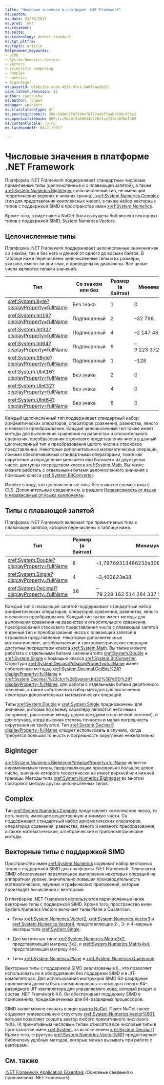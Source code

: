 ```yaml
---
title: "Числовые значения в платформе .NET Framework"
ms.custom: 
ms.date: 03/30/2017
ms.prod: .net
ms.reviewer: 
ms.suite: 
ms.technology: dotnet-standard
ms.tgt_pltfrm: 
ms.topic: article
helpviewer_keywords:
- SIMD
- System.Numerics.Vectors
- vectors
- scientific computing
- Complex
- numerics
- BigInteger
ms.assetid: dfebc18e-acde-4510-9fa7-9a0f4aa3bd11
caps.latest.revision: 11
author: rpetrusha
ms.author: ronpet
manager: wpickett
ms.translationtype: HT
ms.sourcegitcommit: 306c608dc7f97594ef6f72ae0f5aaba596c936e1
ms.openlocfilehash: 087c1cc56abf2a00544e22023ce72fae670df369
ms.contentlocale: ru-ru
ms.lasthandoff: 08/21/2017

---
```

# <a name="numerics-in-the-net-framework"></a>Числовые значения в платформе .NET Framework
Платформа .NET Framework поддерживает стандартные числовые примитивные типы (целочисленные и с плавающей запятой), а также <xref:System.Numerics.BigInteger> (целочисленный тип, не имеющий теоретических верхних и нижних границ), <xref:System.Numerics.Complex> (тип для представления комплексных чисел), а также набор векторных типов с поддержкой SIMD в пространстве имен <xref:System.Numerics>.  
  
 Кроме того, в виде пакета NuGet была выпущена библиотека векторных типов с поддержкой SIMD, System.Numerics.Vectors.  
  
## <a name="integral-types"></a>Целочисленные типы  
 Платформа .NET Framework поддерживает целочисленные значения как со знаком, так и без него и длиной от одного до восьми байтов. В таблице ниже перечислены целочисленные типы и их размеры, указано, имеют ли они знак, и приведены их диапазоны. Все целые числа являются типами значений.  
  
|Тип|Со знаком или без|Размер (в байтах)|Минимальное значение|Максимальное значение|  
|----------|----------------------|--------------------|-------------------|-------------------|  
|<xref:System.Byte?displayProperty=fullName>|Без знака|1|0|255|  
|<xref:System.Int16?displayProperty=fullName>|Подписанный|2|–32 768|32 767|  
|<xref:System.Int32?displayProperty=fullName>|Подписанный|4|–2 147 483 648|2 147 483 647|  
|<xref:System.Int64?displayProperty=fullName>|Подписанный|8|–9 223 372 036 854 775 808|9 223 372 036 854 775 807|  
|<xref:System.SByte?displayProperty=fullName>|Подписанный|1|–128|127|  
|<xref:System.UInt16?displayProperty=fullName>|Без знака|2|0|65 535|  
|<xref:System.UInt32?displayProperty=fullName>|Без знака|4|0|4 294 967 295|  
|<xref:System.UInt64?displayProperty=fullName>|Без знака|8|0|18 446 744 073 709 551 615|  
  
 Каждый целочисленный тип поддерживает стандартный набор арифметических операторов, операторов сравнения, равенства, явного и неявного преобразования. Каждый целочисленный тип также имеет методы для выполнения сравнения на равенство и относительного сравнения, преобразования строкового представления числа в данный целочисленный тип и преобразования целого числа в строковое представление. Некоторые дополнительные математические операции, помимо обеспечиваемых стандартными операторами, такие как округление и определение меньшего или большего из двух целых чисел, доступны посредством класса <xref:System.Math>. Вы также можете работать с отдельными битами целочисленного значения с помощью класса <xref:System.BitConverter>.  
  
 Имейте в виду, что целочисленные типы без знака не совместимы с CLS. Дополнительные сведения см. в разделе [Независимость от языка и независимые от языка компоненты](../../docs/standard/language-independence-and-language-independent-components.md).  
  
## <a name="floating-point-types"></a>Типы с плавающей запятой  
 Платформа .NET Framework включает три примитивных типа с плавающей запятой, которые перечислены в таблице ниже.  
  
|Тип|Размер (в байтах)|Минимум|Максимум|  
|----------|-----------------------|-------------|-------------|  
|<xref:System.Double?displayProperty=fullName>|8|–1,79769313486232e308|1,79769313486232e308|  
|<xref:System.Single?displayProperty=fullName>|4|–3,402823e38|3,402823e38|  
|<xref:System.Decimal?displayProperty=fullName>|16|–79 228 162 514 264 337 593 543 950 335|79 228 162 514 264 337 593 543 950 335|  
  
 Каждый тип с плавающей запятой поддерживает стандартный набор арифметических операторов, операторов сравнения, равенства, явного и неявного преобразования. Каждый тип также имеет методы для выполнения сравнения на равенство и относительного сравнения, преобразования строкового представления числа с плавающей запятой в данный тип и преобразования числа с плавающей запятой в строковое представление. Некоторые дополнительные математические, алгебраические и тригонометрические операции доступны посредством класса <xref:System.Math>. Вы также можете работать с отдельными битами значений типа <xref:System.Double> и <xref:System.Single> с помощью класса <xref:System.BitConverter>. Структура <xref:System.Decimal?displayProperty=fullName> имеет собственные методы, <xref:System.Decimal.GetBits%2A?displayProperty=fullName> и <xref:System.Decimal.%23ctor%28System.Int32%5B%5D%29?displayProperty=fullName>, для работы с отдельными битами десятичного значения, а также собственный набор методов для выполнения некоторых дополнительных математических операций.  
  
 Типы <xref:System.Double> и <xref:System.Single> предназначены для значений, которые по своему характеру являются неточными (например, расстояние между двумя звездами в солнечной системе), и для случаев, когда высокая степень точности и малая погрешность округления не требуются. Тип <xref:System.Decimal?displayProperty=fullName> следует использовать в случаях, когда требуется большая точность и погрешность округления нежелательна.  
  
## <a name="biginteger"></a>BigInteger  
 <xref:System.Numerics.BigInteger?displayProperty=fullName> является неизменяемым типом, представляющим произвольно большое целое число, значение которого теоретически не имеет верхней или нижней границы. Методы типа <xref:System.Numerics.BigInteger> во многом повторяют методы других целочисленных типов.  
  
## <a name="complex"></a>Complex  
 Тип <xref:System.Numerics.Complex> представляет комплексное число, то есть число, имеющее вещественную и мнимую части. Он поддерживает стандартный набор арифметических операторов, операторов сравнения, равенства, явного и неявного преобразования, а также математические, алгебраические и тригонометрические методы.  
  
## <a name="simd-enabled-vector-types"></a>Векторные типы с поддержкой SIMD  
 Пространство имен <xref:System.Numerics> содержит набор векторных типов с поддержкой SIMD для платформы .NET Framework. Технология SIMD обеспечивает параллельное выполнение некоторых операций на аппаратном уровне, значительно повышая производительность математических, научных и графических приложений, которые производят вычисления с векторами.  
  
 В платформе .NET Framework используются перечисленные ниже векторные типы с поддержкой SIMD.  Кроме того, пространство имен System.Numerics.Vectors включает типы Plane и Quaternion.  
  
-   Типы <xref:System.Numerics.Vector2>, <xref:System.Numerics.Vector3> и <xref:System.Numerics.Vector4>, представляющие 2-, 3- и 4-мерные векторы типа <xref:System.Single>.  
  
-   Два матричных типа: <xref:System.Numerics.Matrix3x2>, представляющий матрицу 3x2, и <xref:System.Numerics.Matrix4x4>, представляющий матрицу 4x4.  
  
-   Типы <xref:System.Numerics.Plane> и <xref:System.Numerics.Quaternion>.  
  
 Векторные типы с поддержкой SIMD реализованы в IL, что позволяет использовать их в оборудовании без поддержки SIMD и в JIT-компиляторах. Для использования инструкций SIMD 64-разрядные приложения должны быть скомпилированы с помощью нового 64-разрядного JIT-компилятора для управляемого кода, который входит в состав .NET Framework 4.6. Он обеспечивает поддержку SIMD в приложениях, предназначенных для 64-разрядных процессоров.  
  
 SIMD также можно скачать в виде [пакета NuGet](http://www.nuget.org/packages/System.Numerics.Vectors).  Пакет NuGet также содержит универсальную структуру <xref:System.Numerics.Vector%601>, которая позволяет создать вектор любого примитивного числового типа. (К примитивным числовым типам относятся все числовые типы в пространстве имен <xref:System>, за исключением <xref:System.Decimal>.) Кроме того, структура <xref:System.Numerics.Vector%601> предоставляет библиотеку удобных методов, которые можно вызывать при работе с векторами.  
  
## <a name="see-also"></a>См. также  
 [.NET Framework Application Essentials](../../docs/standard/application-essentials.md) (Основные сведения о приложениях .NET Framework)

